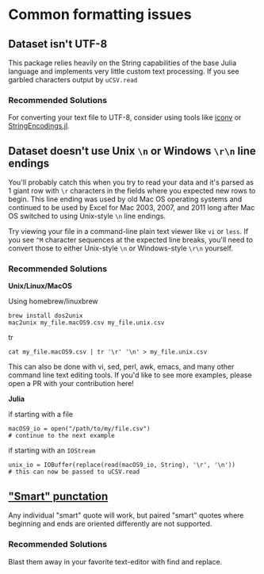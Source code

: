 # Common formatting issues

## Dataset isn't UTF-8

This package relies heavily on the String capabilities of the base Julia language and implements very little custom text processing. If you see garbled characters output by `uCSV.read`

### Recommended Solutions

For converting your text file to UTF-8, consider using tools like [iconv](https://en.wikipedia.org/wiki/Iconv) or [StringEncodings.jl]().

## Dataset doesn't use Unix `\n` or Windows `\r\n` line endings

You'll probably catch this when you try to read your data and it's parsed as 1 giant row with `\r` characters in the fields where you expected new rows to begin. This line ending was used by old Mac OS operating systems and continued to be used by Excel for Mac 2003, 2007, and 2011 long after Mac OS switched to using Unix-style `\n` line endings.

Try viewing your file in a command-line plain text viewer like `vi` or `less`. If you see `^M` character sequences at the expected line breaks, you'll need to convert those to either Unix-style `\n` or Windows-style `\r\n` yourself.

### Recommended Solutions

**Unix/Linux/MacOS**

Using homebrew/linuxbrew
```
brew install dos2unix
mac2unix my_file.macOS9.csv my_file.unix.csv
```

tr
```
cat my_file.macOS9.csv | tr '\r' '\n' > my_file.unix.csv
```

This can also be done with vi, sed, perl, awk, emacs, and many other command line text editing tools. If you'd like to see more examples, please open a PR with your contribution here!

**Julia**

if starting with a file
```
macOS9_io = open("/path/to/my/file.csv")
# continue to the next example
```

if starting with an `IOStream`
```
unix_io = IOBuffer(replace(read(macOS9_io, String), '\r', '\n'))
# this can now be passed to uCSV.read
```

## ["Smart" punctation](http://smartquotesforsmartpeople.com/)

Any individual "smart" quote will work, but paired "smart" quotes where beginning and ends are oriented differently are not supported.

### Recommended Solutions

Blast them away in your favorite text-editor with find and replace.
